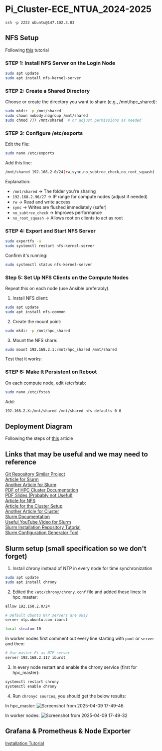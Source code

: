# Pi_Cluster-ECE_NTUA_2024-2025

```ssh -p 2222 ubuntu@147.102.3.83```

## NFS Setup
Following [this](https://www.digitalocean.com/community/tutorials/how-to-set-up-an-nfs-mount-on-ubuntu-20-04) tutorial
###  STEP 1: Install NFS Server on the Login Node
```bash
sudo apt update
sudo apt install nfs-kernel-server
```
### STEP 2: Create a Shared Directory
Choose or create the directory you want to share (e.g., /mnt/hpc_shared):

```bash
sudo mkdir -p /mnt/shared
sudo chown nobody:nogroup /mnt/shared
sudo chmod 777 /mnt/shared  # or adjust permissions as needed
```

### STEP 3: Configure /etc/exports
Edit the file:
```bash
sudo nano /etc/exports
```
Add this line:
```bash
/mnt/shared 192.168.2.0/24(rw,sync,no_subtree_check,no_root_squash)
```
Explanation:

- `/mnt/shared` → The folder you're sharing
- `192.168.2.96/27` → IP range for compute nodes (adjust if needed)
- `rw` → Read and write access
- `sync` → Writes are flushed immediately (safer)
- `no_subtree_check` → Improves performance
- `no_root_squash` → Allows root on clients to act as root

### STEP 4: Export and Start NFS Server
```bash
sudo exportfs -a
sudo systemctl restart nfs-kernel-server
```
Confirm it's running:
```bash
sudo systemctl status nfs-kernel-server
```
### Step 5: Set Up NFS Clients on the Compute Nodes
Repeat this on each node (use Ansible preferably).

1. Install NFS client:
```bash
sudo apt update
sudo apt install nfs-common
```
2. Create the mount point:
```bash
sudo mkdir -p /mnt/hpc_shared
```
3. Mount the NFS share:
```bash
sudo mount 192.168.2.1:/mnt/hpc_shared /mnt/shared
```
Test that it works:

### STEP 6: Make It Persistent on Reboot 
On each compute node, edit /etc/fstab:
```bash
sudo nano /etc/fstab
```
Add:
```bash
192.168.2.X:/mnt/shared /mnt/shared nfs defaults 0 0
```

## Deployment Diagram 
Following the steps of [this](https://www.geeksforgeeks.org/deployment-diagram-unified-modeling-languageuml/) article

## Links that may be useful and we may need to reference
[Git Repository Similar Project](https://github.com/projectRaspberry/wipi) <br>
[Article for Slurm](https://www.howtoraspberry.com/2022/03/how-to-build-an-hpc-high-performance-cluster-with-raspberry-pi-computers/) <br>
[Another Article for Slurm ](https://medium.com/@hghcomphys/building-slurm-hpc-cluster-with-raspberry-pis-step-by-step-guide-ae84a58692d5)<br>
[PDF of HPC Cluster Documentation](https://wr.informatik.uni-hamburg.de/_media/teaching/sommersemester_2021/ps-21_rasperry-pi-cluster.pdf) <br>
[PDF Slides (Probably not Useful)](https://archive.fosdem.org/2020/schedule/event/rpi_cluster/attachments/slides/3635/export/events/attachments/rpi_cluster/slides/3635/Introducing_HPC_with_a_Raspberry_Pi_Cluster.pdf) <br> 
[Article for NFS](https://www.howtoraspberry.com/2020/10/how-to-make-network-shared-storage-with-a-raspberry/) <br>
[Article for the Cluster Setup](https://jackyko1991.github.io/journal/Cluster-Setup-2.html) <br>
[Another Article for Cluster](https://glmdev.medium.com/building-a-raspberry-pi-cluster-784f0df9afbd) <br>
[Slurm Documentation](https://slurm.schedmd.com/documentation.html) <br>
[Useful YouTube Video for Slurm](https://www.youtube.com/watch?v=YZbRnrfECfo) <br>
[Slurm Installation Repository Tutorial](https://github.com/ReverseSage/Slurm-ubuntu-20.04.1) <br>
[Slurm Configuration Generator Tool](https://slurm.schedmd.com/configurator.html) <br>


## Slurm setup (small specification so we don't forget)
1. Install chrony instead of NTP in every node for time synchronization
```bash
sudo apt update
sudo apt install chrony
```
2. Edited the `/etc/chrony/chrony.conf` file and added these lines:
In hpc_master:
```bash
allow 192.168.2.0/24

# Default Ubuntu NTP servers are okay
server ntp.ubuntu.com iburst

local stratum 10
```
In worker nodes first comment out every line starting with `pool` or `server` and then:
```bash
# Use master Pi as NTP server
server 192.168.2.117 iburst
```
3. In every node restart and enable the chrony service (first for hpc_master):
```bash
systemctl restart chrony
systemctl enable chrony
```
4. Run `chronyc sources`, you should get the below results:

In hpc_master:
![Screenshot from 2025-04-09 17-49-46](https://github.com/user-attachments/assets/8fbb0299-b3a3-4e4c-9dc1-1bf6f809df82)

In worker nodes:
![Screenshot from 2025-04-09 17-49-32](https://github.com/user-attachments/assets/7d3ce405-c260-4d62-b129-59c6d04ecf9f)

## Grafana & Prometheus & Node Exporter
[Installation Tutorial](https://tecadmin.net/how-to-setup-prometheus-and-grafana-on-ubuntu/)



